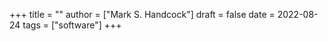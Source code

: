 +++
title = ""
author = ["Mark S. Handcock"]
draft = false
date = 2022-08-24
tags = ["software"]
+++
